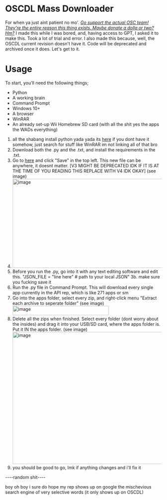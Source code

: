 # OSCDL Mass Downloader
For when ya just aint patient no mo'.
[*Go support the actual OSC team! They're the entire reason this thing exists. Maybe donate a dolla or two? Hm?*](https://oscwii.org/)
I made this while I was bored, and, having access to GPT, I asked it to make this. Took a lot of trial and error.
I also made this because, well, the OSCDL current revision doesn't have it. Code will be deprecated and archived once it does. 
Let's get to it.

# Usage 
To start, you'll need the following things;
* Python
* A working brain
* Command Prompt
* Windows 10+
* A browser
* WinRAR
* An already set-up Wii Homebrew SD card (with all the shit yes the apps the WADs everything)
1. all the shabang install python yada yada its [here](https://www.python.org/downloads/) if you dont have it somehow, just search for stuff like WinRAR im not linking all of that bro
2. Download both the .py and the .txt, and install the requirements in the .txt.
3. Go to [here](https://hbb1.oscwii.org/api/v3/contents) and click "Save" in the top left. This new file can be anywhere, it doesnt matter. [V3 MIGHT BE DEPRECATED IDK IF IT IS AT THE TIME OF YOU READING THIS REPLACE WITH V4 IDK OKAY] (see image)
4. <img width="754" height="286" alt="image" src="https://github.com/user-attachments/assets/ab159839-2687-4120-93a3-1708cc4c6608" />
5. Before you run the .py, go into it with any text editing software and edit this.
"JSON_FILE = "line here"  # path to your local JSON"
3b. make sure you fucking save it
6. Run the .py file in Command Prompt. This will download every single app currently in the API rep, which is like 271 apps or sm
7. Go into the apps folder, select every zip, and right-click menu "Extract each archive to seperate folder" (see image)
   <img width="309" height="30" alt="image" src="https://github.com/user-attachments/assets/ea4e364d-ecae-4f38-8585-c9dbe63ad85b" />
8. Delete all the zips when finished. Select every folder (dont worry about the insides) and drag it into your USB/SD card, where the apps folder is. Put it IN the apps folder. (see image)
   <img width="661" height="424" alt="image" src="https://github.com/user-attachments/assets/ff7a8bee-a2c8-4a8f-af53-ba1a0296ba0f" />
9. you should be good to go, lmk if anything changes and i'll fix it


----random shit----

boy oh boy i sure do hope my rep shows up on google
the mischevious search engine of very selective words (it only shows up on OSCDL)
